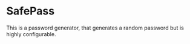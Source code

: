 # SafePass
This is a password generator, that generates a random password but is highly configurable.
